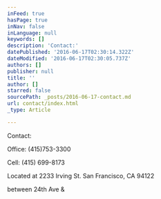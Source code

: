 ```yaml
---
inFeed: true
hasPage: true
inNav: false
inLanguage: null
keywords: []
description: 'Contact:'
datePublished: '2016-06-17T02:30:14.322Z'
dateModified: '2016-06-17T02:30:05.737Z'
authors: []
publisher: null
title: ''
author: []
starred: false
sourcePath: _posts/2016-06-17-contact.md
url: contact/index.html
_type: Article

---
```

Contact:

Office: (415)753-3300

Cell: (415) 699-8173

Located at 2233 Irving St. San Francisco, CA 94122

between 24th Ave &